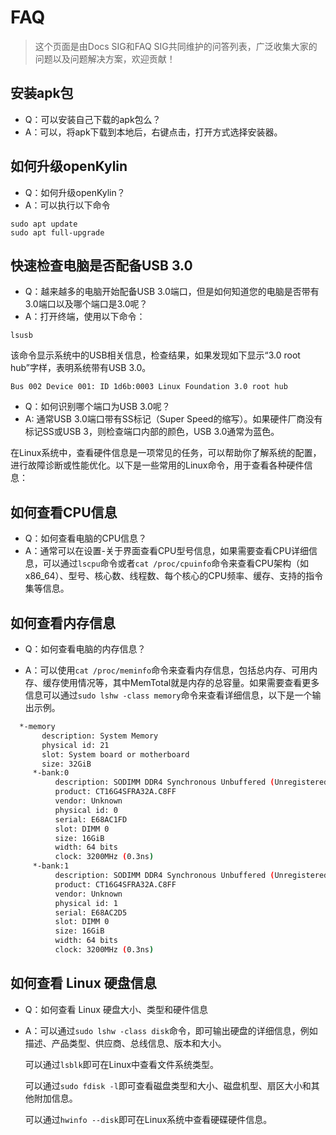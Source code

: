 # FAQ
> 这个页面是由Docs SIG和FAQ SIG共同维护的问答列表，广泛收集大家的问题以及问题解决方案，欢迎贡献！

## 安装apk包
- Q：可以安装自己下载的apk包么？
- A：可以，将apk下载到本地后，右键点击，打开方式选择安装器。

## 如何升级openKylin

- Q：如何升级openKylin？
- A：可以执行以下命令

```
sudo apt update
sudo apt full-upgrade
```

## 快速检查电脑是否配备USB 3.0

- Q：越来越多的电脑开始配备USB 3.0端口，但是如何知道您的电脑是否带有3.0端口以及哪个端口是3.0呢？
- A：打开终端，使用以下命令：

```
lsusb
```

该命令显示系统中的USB相关信息，检查结果，如果发现如下显示“3.0 root hub”字样，表明系统带有USB 3.0。

```
Bus 002 Device 001: ID 1d6b:0003 Linux Foundation 3.0 root hub
```


- Q：如何识别哪个端口为USB 3.0呢？
- A: 通常USB 3.0端口带有SS标记（Super Speed的缩写）。如果硬件厂商没有标记SS或USB 3，则检查端口内部的颜色，USB 3.0通常为蓝色。


在Linux系统中，查看硬件信息是一项常见的任务，可以帮助你了解系统的配置，进行故障诊断或性能优化。以下是一些常用的Linux命令，用于查看各种硬件信息：

## 如何查看CPU信息

- Q：如何查看电脑的CPU信息？
- A：通常可以在设置-关于界面查看CPU型号信息，如果需要查看CPU详细信息，可以通过`lscpu`命令或者`cat /proc/cpuinfo`命令来查看CPU架构（如x86_64）、型号、核心数、线程数、每个核心的CPU频率、缓存、支持的指令集等信息。

## 如何查看内存信息

- Q：如何查看电脑的内存信息？

- A：可以使用`cat /proc/meminfo`命令来查看内存信息，包括总内存、可用内存、缓存使用情况等，其中MemTotal就是内存的总容量。如果需要查看更多信息可以通过`sudo lshw -class memory`命令来查看详细信息，以下是一个输出示例。

```bash
  *-memory
       description: System Memory
       physical id: 21
       slot: System board or motherboard
       size: 32GiB
     *-bank:0
          description: SODIMM DDR4 Synchronous Unbuffered (Unregistered) 3200 MHz (0.3 ns)
          product: CT16G4SFRA32A.C8FF
          vendor: Unknown
          physical id: 0
          serial: E68AC1FD
          slot: DIMM 0
          size: 16GiB
          width: 64 bits
          clock: 3200MHz (0.3ns)
     *-bank:1
          description: SODIMM DDR4 Synchronous Unbuffered (Unregistered) 3200 MHz (0.3 ns)
          product: CT16G4SFRA32A.C8FF
          vendor: Unknown
          physical id: 1
          serial: E68AC2D5
          slot: DIMM 0
          size: 16GiB
          width: 64 bits
          clock: 3200MHz (0.3ns)

```
## 如何查看 Linux 硬盘信息
- Q：如何查看 Linux 硬盘大小、类型和硬件信息
- A：可以通过`sudo lshw -class disk`命令，即可输出硬盘的详细信息，例如描述、产品类型、供应商、总线信息、版本和大小。

     可以通过`lsblk`即可在Linux中查看文件系统类型。

     可以通过`sudo fdisk -l`即可查看磁盘类型和大小、磁盘机型、扇区大小和其他附加信息。

     可以通过`hwinfo --disk`即可在Linux系统中查看硬碟硬件信息。
